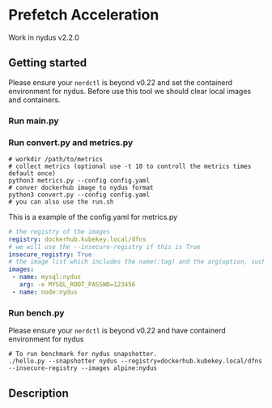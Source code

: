 # Prefetch Acceleration
Work in nydus v2.2.0


## Getting started
Please ensure your `nerdctl` is beyond v0.22 and set the containerd environment for nydus.
Before use this tool we should clear local images and containers.


### Run main.py


### Run convert.py and metrics.py

```shell
# workdir /path/to/metrics
# collect metrics (optional use -t 10 to controll the metrics times default once)
python3 metrics.py --config config.yaml
# conver dockerhub image to nydus format 
python3 convert.py --config config.yaml
# you can also use the run.sh
```

This is a example of the config.yaml for metrics.py
```yaml
# the registry of the images
registry: dockerhub.kubekey.local/dfns
# we will use the --insecure-registry if this is True
insecure_registry: True
# the image list which includes the name(:tag) and the arg(option, such as -e  -v) 
images:
 - name: mysql:nydus 
   arg: -e MYSQL_ROOT_PASSWD=123456
 - name: node:nydus
```
### Run bench.py
Please ensure your `nerdctl` is beyond v0.22 and have containerd environment for nydus
```shell
# To run benchmark for nydus snapshotter.
./hello.py --snapshotter nydus --registry=dockerhub.kubekey.local/dfns --insecure-registry --images alpine:nydus
```
## Description
